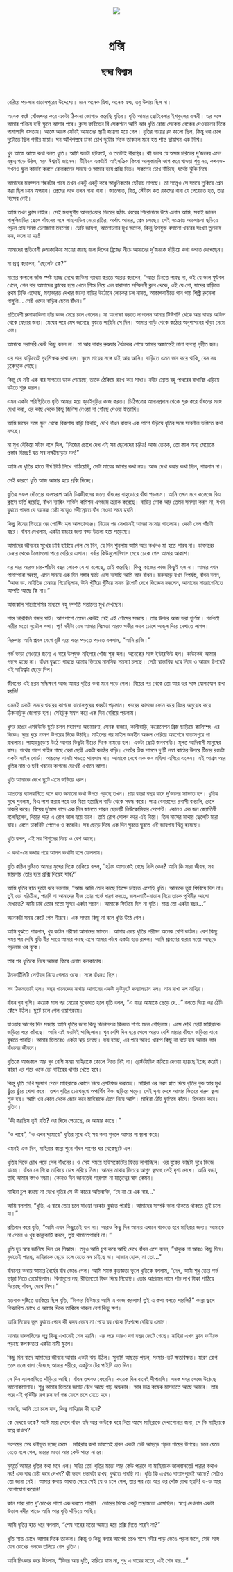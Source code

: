 <div align=center> <img src="../../metadata/images/rabibasariya/প্রক্সি-ছন্দা-বিশ্বাস.jpg" align="center"></div><br><h1 align=center>প্রক্সি</h1>
<h2 align=center>ছন্দা বিশ্বাস</h2><br>

বেরিয়ে পড়লাম বাতাসপুরের উদ্দেশ্যে। মনে অনেক দ্বিধা, অনেক দ্বন্দ্ব, তবু উপায় ছিল না।

অনেক কষ্টে খোঁজখবর করে একটা ঠিকানা জোগাড় করেছি ধৃতির। ধৃতি আমার ছোটবেলার ইশকুলের বান্ধবী। ওর সঙ্গে আমার পরিচয় হাই স্কুলে আসার পরে। ক্লাস ফাইভের বি সেকশনে আমি আর ধৃতি রোজ সেকেন্ড বেঞ্চের দেওয়ালের দিকে পাশাপাশি বসতাম। আস্তে আস্তে সেটাই আমাদের স্থায়ী জায়গা হয়ে গেল। ধৃতির গায়ের রং কালো ছিল, কিন্তু ওর চোখ দুটোতে ছিল গভীর মায়া। ঘন আঁখিপল্লবে ঢাকা চোখ দুটোর দিকে তাকালে মনে হত শান্ত ছায়াঘন এক দিঘি।

খুব আস্তে আস্তে কথা বলত ধৃতি। আমি যতটা ছটফটে, ও ততটাই ধীরস্থির। কী ভাবে যে অসম চরিত্রের দু’জনের এমন বন্ধুত্ব গড়ে উঠল, স্বয়ং ঈশ্বরই জানেন। টিফিনে একটাই আইসক্রিম কিংবা আলুকাবলি ভাগ করে খাওয়া শুধু নয়, কখনও-সখনও স্কুল কামাই করলে রোলকলের সময়ে ও আমার হয়ে প্রক্সি দিত। সকলের চোখ বাঁচিয়ে, যথেষ্ট ঝুঁকি নিয়ে।

আমাদের মফস্সল শহরটার গায়ে তখন একটু একটু করে আধুনিকতার ছোঁয়াচ লাগছে। তা সত্ত্বেও সে সময়ে লুকিয়ে প্রেম করা ছিল চরম অপরাধ। প্রেমের পথে তখন নানা বাধা। জাতপাত, বিত্ত, স্টেটাস কত রকমের বাধা যে পেরোতে হত, তার হিসেব নেই।

আমি তখন ক্লাস নাইন। সেই মধ্যযুগীয় আবহাওয়ার ভিতরে হঠাৎ খবরের শিরোনামে উঠে এলাম আমি, সবাই জানল গাঙ্গুলিবাড়ির ছেলে বাঁধনের সঙ্গে সাহাবাড়ির মেয়ে রতির, অর্থাৎ আমার, প্রেম চলছে। সেই সংক্রান্ত আলোচনা ছড়িয়ে পড়ল প্রায় সমস্ত চেনাজানা মহলেই। ছোট জায়গা, আলোচনার মুখ অনেক, কিন্তু উপযুক্ত রসালো খবরের সংখ্যা তুলনায় কম, ফলে যা হয়!

আমাদের প্রতিবেশী রুমাকাকিমা মায়ের কাছে বলে দিলেন ব্রিজের নীচে আমাদের দু’জনকে দাঁড়িয়ে কথা বলতে দেখেছেন।

মা প্রশ্ন করলেন, “ছেলেটা কে?”

মায়ের কপালে ভাঁজ স্পষ্ট হচ্ছে দেখে কাকিমা ব্যাখ্যা করতে আরম্ভ করলেন, “আরে চিনতে পারছ না, ওই যে ভাল ফুটবল খেলে, গেল বার আমাদের ক্লাবের হয়ে খেলে শিল্ড নিয়ে এল বারাসাত সম্মিলনী ক্লাব থেকে, ওই যে গো, যাদের বাড়িতে প্রথম টিভি এসেছে, মহাভারত দেখার জন্যে বাড়ির উঠোনে লোকের ঢল নামত, আকাশবাণীতে গান গায় শিল্পী রুমেলা গাঙ্গুলি... সেই ওদের বাড়ির ছেলে বাঁধন।”

প্রতিবেশী রুমাকাকিমা তাঁর কাজ সেরে চলে গেলেন। মা অপেক্ষা করতে লাগলেন আমার টিউশনি থেকে আর বাবার অফিস থেকে ফেরার জন্য। মেঘের পরে মেঘ জমেছে বুঝতে পারিনি সে দিন। আমার বাড়ি থেকে কঠোর অনুশাসনের খাঁড়া নেমে এল।

আমাকে সরাসরি কেউ কিছু বলল না। মা আর বাবার রুদ্ধদ্বার বৈঠকের শেষে আমার অজান্তেই নানা ব্যবস্থা গৃহীত হল।

এর পরে বাড়িতেই গৃহশিক্ষক রাখা হল। স্কুলে মায়ের সঙ্গে যাই আর আসি। বাড়িতে এমন ভাব করে থাকি, যেন সব চুকেবুকে গেছে।

কিন্তু যে নদী এক বার সাগরের ডাক পেয়েছে, তাকে ঠেকিয়ে রাখে কার সাধ্য। নদীর স্রোত বহু পাথরের বাধাবিঘ্ন এড়িয়ে বইতে শুরু করল।

এমন একটা পরিস্থিতিতে ধৃতি আমার হয়ে বড়াইবুড়ির কাজ করত। চিঠিপত্রের আদানপ্রদান থেকে শুরু করে বাঁধনের সঙ্গে দেখা করা, ওর কাছ থেকে কিছু জিনিস নেওয়া বা পৌঁছে দেওয়া ইত্যাদি।

আমি মায়ের সঙ্গে স্কুল থেকে রিকশায় বাড়ি ফিরছি, দেখি বাঁধন রাস্তার এক পাশে দঁড়িয়ে ধৃতির সঙ্গে সাবলীল ভঙ্গিতে কথা বলছে।

মা মুখ বেঁকিয়ে সটান বলে দিল, “নিজের চোখে দেখ এই সব ছেলেদের চরিত্র! আজ তোকে, তো কাল অন্য মেয়েকে প্রস্তাব দিচ্ছে! যত সব লক্ষ্মীছাড়ার দল!”

আমি যে ধৃতির হাতে দীর্ঘ চিঠি লিখে পাঠিয়েছি, সেটা মায়ের জানার কথা নয়। আজ দেখা করার কথা ছিল, পারলাম না।

সেই কারণে ধৃতি আজ আমার হয়ে প্রক্সি দিচ্ছে।

ধৃতির সফল দৌত্যের ফলস্বরূপ আমি চিরজীবনের জন্যে বাঁধনের বাহুডোরে বাঁধা পড়লাম। আমি তখন সবে কলেজে বিএ ক্লাসে ভর্তি হয়েছি, বাঁধন ব্যাঙ্কিং সার্ভিস কমিশন এগজ়াম ক্র্যাক করেছে। বাড়ির লোক আর তেমন সমস্যা করল না, যখন বুঝতে পারল যে অনেক চেষ্টা সত্ত্বেও নদীস্রোতে বাঁধ দেওয়া সম্ভব হয়নি।

কিছু দিনের ভিতরে ওর পোস্টিং হল আলতাগঞ্জে। বিয়ের পর সেখানেই আমরা সংসার পাতলাম। কেটে গেল পাঁচটা বছর। বাঁধন দেখলাম, একটা বাচ্চার জন্য বড্ড উতলা হয়ে পড়েছে।

আমাদের জীবনের সুখের চাবি হারিয়ে গেল সে দিন, যে দিন শুনলাম আমি আর কখনও মা হতে পারব না। ডাক্তারের চেম্বার থেকে টলোমলো পায়ে বেরিয়ে এলাম। বর্ষার কিউমুলোনিম্বাস মেঘে ঢেকে গেল আমার আকাশ।

এর পরে আরও চার-পাঁচটা বছর লোকে যে যা বলেছে, তাই করেছি। কিন্তু কাজের কাজ কিছুই হল না। আমার যখন পাগলপারা অবস্থা, এমন সময়ে এক দিন গঙ্গার ঘাটে এসে বসেছি আমি আর বাঁধন। মরুঝড়ে যখন বিপর্যস্ত, বাঁধন বলল, “আজ ডা. মাইতির চেম্বারে গিয়েছিলাম, উনি খুঁটিয়ে খুঁটিয়ে সমস্ত রিপোর্ট দেখে জিজ্ঞেস করলেন, আমাদের সারোগেসিতে আপত্তি আছে কি না।”

আজকাল সারোগেসির মাধ্যমে বহু দম্পতি সন্তানের মুখ দেখছেন।

শান্ত নিরিবিলি গঙ্গার ঘাট। আশপাশে তেমন কেউই নেই এই পৌষের সন্ধ্যায়। তার উপরে আজ ভরা পূর্ণিমা। গর্ভবতী নারীর মতো সুডৌল গঙ্গা। পূর্ণ নদীটা যেন আমার নিঃস্বতা আরও গভীর ভাবে চোখে আঙুল দিয়ে দেখাতে লাগল।

নিরুপায় আমি প্রবল বেগে বৃষ্টি হয়ে ঝরে পড়তে পড়তে বললাম, “আমি রাজি।”

গর্ভ ভাড়া নেওয়ার জন্যে এ বারে উপযুক্ত মহিলার খোঁজ শুরু হল। অনেকের সঙ্গে ইন্টারভিউ হল। কাউকেই আমার পছন্দ হচ্ছে না। বাঁধন বুঝতে পারছে আমার ভিতরে মানসিক সমস্যা চলছে। সেটা স্বাভাবিক ধরে নিয়ে ও আমার উপরেই এই দায়িত্বটা ছেড়ে দিল।

জীবনের এই চরম সন্ধিক্ষণে আজ আবার ধৃতির কথা মনে পড়ে গেল। বিয়ের পর থেকে তো আর ওর সঙ্গে যোগাযোগ রাখা হয়নি!

এমনই একটা সময়ে খবরের কাগজে বাতাসপুরের খবরটা পড়লাম। খবরের কাগজে ফোন করে বিস্তর অনুরোধ করে ঠিকানাটুকু জোগাড় হল। সেইটুকু সম্বল করে এক দিন বেরিয়ে পড়লাম।

ধূসর রঙের এসইউভি ছুটে চলল মহানন্দা অভয়ারণ্য, সেবক বাজার, কালীবাড়ি, করোনেশন ব্রিজ ছাড়িয়ে কালিম্পং-এর দিকে। ঘুরে ঘুরে ক্রমশ উপরের দিকে উঠছি। মাইলের পর মাইল জনহীন অঞ্চল পেরিয়ে অবশেষে বাতাসপুরে পা রাখলাম। পাহাড়চুড়োয় উঠে আবার কিছুটা নীচের দিকে নামতে হল। একটা ছোট্ট জনবসতি। মূলত আদিবাসী মানুষের বাস। পথের পাশে পাইন গাছে ঘেরা ছোট্ট একটা কাঠের বাড়ি। গেটের ঠিক সামনে দু’টি লম্বা কাঠের উপরে টিনের রংচটা একটা সাইন বোর্ড। আশ্রমের নামটা পড়তে পারলাম না। আমাকে দেখে এক জন মহিলা এগিয়ে এলেন। এই আশ্রম আর ধৃতির নাম ও ছবি খবরের কাগজে দেখেই এখানে আসা।

ধৃতি আমাকে দেখে ছুটে এসে জড়িয়ে ধরল।

আশ্রমের ব্যালকনিতে বসে কত জমানো কথা উপচে পড়ছে তখন। প্রায় বারো বছর বাদে দু’জনের সাক্ষাত হল। ধৃতির মুখে শুনলাম, বিএ পাশ করার পরে ওর বিয়ে হয়েছিল বাড়ি থেকে সম্বন্ধ করে। পাত্র বেনারসের প্রবাসী বাঙালি, রেলে চাকরি করে। বিয়ের দু’মাস বাদে এক দিন জানতে পারল ছেলেটি লিউকোমিয়ার পেশেন্ট। কোনও এক জন জ্যোতিষী বলেছিলেন, বিয়ের পরে এ রোগ ভাল হয়ে যাবে। তাই রোগ গোপন করে এই বিয়ে। তিন মাসের মাথায় ছেলেটি মারা যায়। রেলে চাকরিটা পেলেও ও করেনি। সব ছেড়ে দিয়ে এক দিন ঘুরতে ঘুরতে এই জায়গায় থিতু হয়েছে।

ধৃতি বলল, এই সব শিশুদের নিয়ে ও বেশ আছে।

এ কথা-সে কথার পরে আসল কথাটা বলে ফেললাম।

ধৃতি কঠিন দৃষ্টিতে আমার মুখের দিকে তাকিয়ে বলল, “হঠাৎ আমাকেই বেছে নিলি কেন? আমি কি সারা জীবন, সব জায়গায় তোর হয়ে প্রক্সি দিয়েই যাব?”

আমি ধৃতির হাত দুটো ধরে বললাম, “আজ আমি তোর কাছে ভিক্ষে চাইতে এসেছি ধৃতি। আমাকে তুই ফিরিয়ে দিস না। তুই তো ধরিত্রীমা, পারবি না আমাদের বীজ তোর গর্ভে ধারণ করতে, জল-মাটি-বাতাস দিয়ে তাকে পৃথিবীর আলো দেখাতে? আমি চাই তোর মতো সুন্দর একটা সন্তান। আমাকে ফিরিয়ে দিস না ধৃতি। মাত্র তো একটা বছর...”

অনেকটা সময় কেটে গেল নীরবে। এক সময়ে কিছু না বলে ধৃতি উঠে গেল।

আমি বুঝতে পারলাম, খুব কঠিন পরীক্ষা আমাদের সামনে। আমার চেয়ে ধৃতির পরীক্ষা অনেক বেশি কঠিন। বেশ কিছু সময় পর দেখি ধৃতি ধীর পায়ে আমার কাছে এসে আমার কাঁধে একটা হাত রাখল। আমি শ্রাবণের ধারার মতো আছড়ে পড়লাম ওর বুকে।

তার পর ধৃতিকে নিয়ে আমরা ফিরে এলাম কলকাতায়।

ইনফার্টিলিটি সেন্টারে নিয়ে গেলাম ওকে। সঙ্গে বাঁধনও ছিল।

সব ঠিকমতোই হল। বছর খানেকের মাথায় আমাদের একটা ফুটফুটে কন্যাসন্তান হল। নাম রাখা হল মাহিরা।

বাঁধন খুব খুশি। কয়েক মাস পর মেয়ের মুখেভাত হলে ধৃতি বলল, “এ বারে আমাকে ছেড়ে দে...” বলতে গিয়ে ওর ঠোঁট কেঁপে উঠল। ছুটে চলে গেল ওয়াশরুমে।

যাওয়ার আগের দিন সন্ধ্যায় আমি ধৃতির জন্য কিছু জিনিসপত্র কিনতে শপিং মলে গেছিলাম। এসে দেখি ছোট্ট মাহিরাকে জড়িয়ে ধরে কাঁদছে। আমি এই ভয়টাই পাচ্ছিলাম। খুব বেশি দিন হয়ে গেলে আরও বেশি মায়ার বাঁধনে জড়িয়ে যাবে বুঝতে পারছি। আমার ভিতরেও একটা ঝড় চলছে। ভয় হচ্ছে, এর পরে আরও খারাপ কিছু না ঘটে যায় আমার আর বাঁধনের জীবনে।

ধৃতিকে আজকাল আর খুব বেশি সময় মাহিরাকে কোলে নিতে দিই না। ব্রেস্টফিডিং কমিয়ে দেওয়া হয়েছে ইচ্ছে করেই। কারণ এর পরে ওকে তো বাইরের খাবার খেতে হবে।

কিন্তু ধৃতি দেখি সুযোগ পেলে মাহিরাকে কোলে নিয়ে ব্রেস্টফিড করাচ্ছে। মাহিরা ওর নরম হাত দিয়ে ধৃতির বুক আর মুখ ছুঁয়ে ছুঁয়ে খেলা করে। তখন ধৃতির চোখেমুখে অপার্থিব বিভা ছড়িয়ে পড়ে। সেই দৃশ্য দেখে আমার ভিতরে দারুণ জ্বালা শুরু হয়। আমি ওর কোল থেকে জোর করে মাহিরাকে টেনে নিয়ে আসি। মাহিরা ঠোঁট ফুলিয়ে কাঁদে। চিৎকার করে। ধৃতিও।

“কী করছিস তুই রতি? ওর খিদে পেয়েছে, দে আমার কাছে।”

“ও খাবে”, “ও এখন ঘুমোবে” ধৃতির মুখে এই সব কথা শুনলে আমার গা জ্বালা করে।

এমনই এক দিন, মাহিরার কান্না শুনে বাঁধন পাশের ঘর থেকেছুটে এল।

ধৃতির দিকে চোখ পড়ে গেল বাঁধনের। ও সেই সময়ে হাউসকোটের ফিতে লাগাচ্ছিল। ওর বুকের কাছটা দুধে ভিজে যাচ্ছে। বাঁধন সে দিকে তাকিয়ে চোখ সরিয়ে নিল। আমার মাথার ভিতরে আগুন জ্বলছে সেই দৃশ্য দেখে। আমি বন্ধ্যা, তাই আমার স্তনও বন্ধ্যা। কোনও দিন জানতেই পারলাম না মাতৃত্বের স্বাদ কেমন।

মাহিরা চুপ করছে না দেখে ধৃতির সে কী কাতর অভিব্যক্তি, “দে না রে এক বার...”

আমি বললাম, “ধৃতি, এ বারে তোর চলে যাওয়া দরকার বুঝতে পারছি। আমাদের সম্পর্ক ভাল থাকতে থাকতে তুই চলে যা।”

প্রতিবাদ করে ধৃতি, “আমি এখন কিছুতেই যাব না। আরও কিছু দিন আমায় এখানে থাকতে হবে মাহিরার জন্য। আমাকে না পেলে ও খুব কান্নাকাটি করবে, তুই থামাতেপারবি না।”

ধৃতি দৃঢ় স্বরে জানিয়ে দিল ওর সিদ্ধান্ত। তবুও আমি চুপ করে আছি দেখে বাঁধন এসে বলল, “থাকুক না আরও কিছু দিন। বুঝতেই পারছ, মাহিরাকে ছেড়ে চলে যেতে মন চাইছে না। হাজার হোক, মা তো...”

বাঁধনের কথায় আমার ধৈর্যের বাঁধ ভেঙে গেল। আমি সমস্ত কৃতজ্ঞতা ভুলে ধৃতিকে বললাম, “দেখ, আমি শুধু তোর গর্ভ ভাড়া নিতে চেয়েছিলাম। বিনামূল্যে নয়, রীতিমতো টাকা দিয়ে নিয়েছি। তোর আশ্রমের নামে পাঁচ লাখ টাকা পাঠিয়ে দিয়েছে বাঁধন, দেখে নিস।”

হতবাক দৃষ্টিতে তাকিয়ে ছিল ধৃতি, “টাকার বিনিময়ে আমি এ কাজ করলাম! তুই এ কথা বলতে পারলি?” কান্না ভুলে বিস্ফারিত চোখে ও আমার দিকে তাকিয়ে থাকল বেশ কিছু ক্ষণ।

আমি নিজের ভুল বুঝতে পেরে কী করব ভেবে না পেয়ে ঘর থেকে নিঃশব্দে বেরিয়ে এলাম।

আমার বাদলদিনের গল্প কিন্তু এখানেই শেষ হয়নি। এর পরে আরও দশ বছর কেটে গেছে। মাহিরা এখন ক্লাস ফাইভে পড়ছে কলকাতার একটা নামী স্কুলে।

কিছু দিন বাদে আমাদের জীবনে আবার একটা ঝড় উঠল। সুনামি আছড়ে পড়ল, সংসার-তট ক্ষতবিক্ষত। মারণ রোগ তলে তলে বাসা বেঁধেছে আমার শরীরে, একটুও টের পাইনি এত দিন।

সে দিন ব্যালকনিতে দাঁড়িয়ে আছি। বাঁধন তখনও ফেরেনি। কয়েক দিন বাদেই দীপাবলি। সমস্ত শহর সেজে উঠেছে আলোকমালায়। শুধু আমার ভিতরে জমাট বেঁধে আছে গাঢ় অন্ধকার। আর মাত্র কয়েক মাসহাতে আছে আমার। তার পরে এই পৃথিবীর রূপ রস বর্ণ গন্ধ ফেলে চলে যেতে হবে।

ভাবছি, আমি তো চলে যাব, কিন্তু মাহিরার কী হবে?

কে দেখবে ওকে? আমি মারা গেলে বাঁধন যদি আর কাউকে ঘরে নিয়ে আসে মাহিরাকে দেখাশোনার জন্য, সে কি মাহিরাকে যত্নে রাখবে?

সংশয়ের মেঘ ঘনীভূত হচ্ছে ক্রমে। মাহিরার কথা ভাবতেই প্রবল একটা ঢেউ আছড়ে পড়ল পায়ের উপরে। চলে যেতে যেতে বলে গেল, মায়ের মতো আর কেউ পারে না রে।

মুহূর্তে আমার ধৃতির কথা মনে এল। সত্যি তো! ধৃতির মতো আর কেউ পারবে না মাহিরাকে ভালবাসতে! পারার কথাও নয়! এক বার চেষ্টা করে দেখব? কী ভাবে প্রস্তাবটা রাখব, বুঝতে পারছি না। ধৃতি কি এখনও বাতাসপুরেই আছে? সেটাও তো জানা নেই। আমার কথায় আঘাত পেয়ে সেই যে ও চলে গেল, তার পর তো আর ওর খোঁজ রাখা হয়নি! ও-ও আর যোগাযোগ করেনি!

কাল সারা রাত দু’চোখের পাতা এক করতে পারিনি। ভোরের দিকে একটু তন্দ্রামতো এসেছিল। স্বপ্নে দেখলাম একটা উত্তাল নদীর পাড়ে আমি আর ধৃতি দাঁড়িয়ে আছি।

আমি ধৃতির হাত ধরে বললাম, “শেষ বারের মতো আমার হয়ে প্রক্সি দিতে পারবি না?”

ধৃতি শান্ত চোখে আমার দিকে তাকাল। কিন্তু ও কিছু বলার আগেই প্রচণ্ড শব্দে নদীর পাড় ভেঙে পড়ল জলে, সেই সঙ্গে যেন চোখের পলকে তলিয়ে গেল ধৃতিও।

আমি চিৎকার করে উঠলাম, “ফিরে আয় ধৃতি, হারিয়ে যাস না, শুধু এ বারের মতো, এই শেষ বার...”

